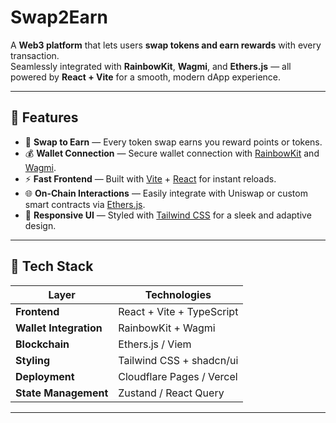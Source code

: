 # Swap2Earn

A **Web3 platform** that lets users **swap tokens and earn rewards** with every transaction.  
Seamlessly integrated with **RainbowKit**, **Wagmi**, and **Ethers.js** — all powered by **React + Vite** for a smooth, modern dApp experience.

---

## 🚀 Features

- 🔄 **Swap to Earn** — Every token swap earns you reward points or tokens.  
- 💰 **Wallet Connection** — Secure wallet connection with [RainbowKit](https://www.rainbowkit.com/) and [Wagmi](https://wagmi.sh/).  
- ⚡ **Fast Frontend** — Built with [Vite](https://vitejs.dev/) + [React](https://react.dev/) for instant reloads.  
- 🌐 **On-Chain Interactions** — Easily integrate with Uniswap or custom smart contracts via [Ethers.js](https://docs.ethers.io/).  
- 🎨 **Responsive UI** — Styled with [Tailwind CSS](https://tailwindcss.com/) for a sleek and adaptive design.  

---

## 🧠 Tech Stack

| Layer | Technologies |
|--------|---------------|
| **Frontend** | React + Vite + TypeScript |
| **Wallet Integration** | RainbowKit + Wagmi |
| **Blockchain** | Ethers.js / Viem |
| **Styling** | Tailwind CSS + shadcn/ui |
| **Deployment** | Cloudflare Pages / Vercel |
| **State Management** | Zustand / React Query |

---
 
